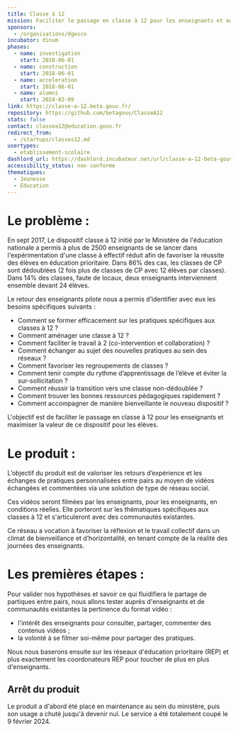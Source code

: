 ```yaml
---
title: Classe à 12
mission: Faciliter le passage en classe à 12 pour les enseignants et maximiser la valeur de ce dispositif pour les élèves.
sponsors:
  - /organisations/dgesco
incubator: dinum
phases:
  - name: investigation
    start: 2018-06-01
  - name: construction
    start: 2018-06-01
  - name: acceleration
    start: 2018-06-01
  - name: alumni
    start: 2024-02-09
link: https://classe-a-12.beta.gouv.fr/
repository: https://github.com/betagouv/ClasseA12
stats: false
contact: classea12@education.gouv.fr
redirect_from:
  - /startups/classes12.md
usertypes:
  - etablissement-scolaire
dashlord_url: https://dashlord.incubateur.net/url/classe-a-12-beta-gouv-fr/
accessibility_status: non conforme
thematiques:
  - Jeunesse
  - Education
---
```

# Le problème :
En sept 2017, Le dispositif classe à 12 initié par le Ministère de l'éducation nationale a permis à plus de 2500 enseignants de se lancer dans l'expérimentation d'une classe à effectif réduit afin de favoriser la réussite des élèves en  éducation prioritaire.
Dans 86% des cas, les classes de CP sont dédoublées (2 fois plus de classes de CP avec 12 élèves par classes).
Dans 14% des classes, faute de locaux, deux enseignants interviennent ensemble devant 24 élèves.

Le retour des enseignants pilote nous a permis d’identifier avec eux les besoins spécifiques suivants :

- Comment se former efficacement sur les pratiques spécifiques aux classes à 12 ?
- Comment aménager une classe à 12 ?
- Comment faciliter le travail à 2 (co-intervention et collaboration) ?
- Comment échanger au sujet des nouvelles pratiques au sein des réseaux ?
- Comment favoriser les regroupements de classes ?
- Comment tenir compte du rythme d’apprentissage de l’élève et éviter la sur-sollicitation ?
- Comment réussir la transition vers une classe non-dédoublée ?
- Comment trouver les bonnes ressources pédagogiques rapidement ?
- Comment accompagner de manière bienveillante le nouveau dispositif ?

L'objectif est de faciliter le passage en classe à 12 pour les enseignants et maximiser la valeur de ce dispositif pour les élèves.

# Le produit :

L’objectif du produit est de valoriser les retours d’expérience et les échanges de pratiques personnalisées entre pairs au moyen de vidéos échangées et commentées via une solution de type de réseau social.

Ces vidéos seront filmées par les enseignants, pour les enseignants, en conditions réelles. Elle porteront sur les thématiques spécifiques aux classes à 12 et s'articuleront avec des communautés existantes.

Ce réseau a vocation à favoriser la réflexion et le travail collectif dans un climat de bienveillance et d’horizontalité, en tenant compte de la réalité des journées des enseignants.

# Les premières étapes :
Pour valider nos hypothèses et savoir ce qui fluidifiera le partage de partiques entre pairs, nous allons tester auprès d'enseignants et de communautés existantes la pertinence du format vidéo :
- l'intérêt des enseignants pour consulter, partager, commenter des contenus vidéos ;
- la volonté à se filmer soi-même pour partager des pratiques.

 Nous nous baserons ensuite sur les réseaux d'éducation prioritaire (REP) et plus exactement les coordonateurs REP pour toucher de plus en plus d'enseignants.

## Arrêt du produit
Le produit a d'abord été placé en maintenance au sein du ministère, puis son usage a chuté jusqu'à devenir nul. Le service a été totalement coupé le 9 février 2024. 